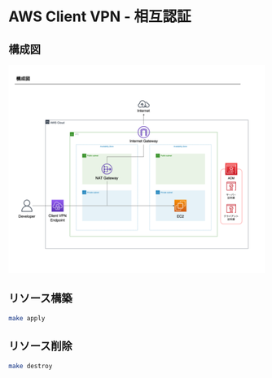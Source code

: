 # AWS Client VPN - 相互認証

## 構成図
![diagram](./diagram.png)

## リソース構築

```bash
make apply
```

## リソース削除

```bash
make destroy
```
